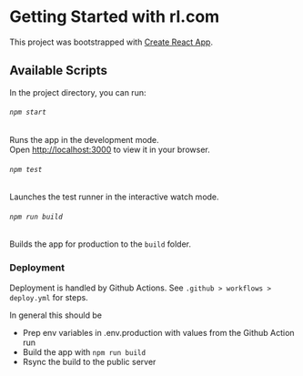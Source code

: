 # Getting Started with rl.com

This project was bootstrapped with [Create React App](https://github.com/facebook/create-react-app).

## Available Scripts

In the project directory, you can run:

###### `npm start`

Runs the app in the development mode.\
Open [http://localhost:3000](http://localhost:3000) to view it in your browser.

###### `npm test`

Launches the test runner in the interactive watch mode.

###### `npm run build`

Builds the app for production to the `build` folder.

### Deployment

Deployment is handled by Github Actions. See `.github > workflows > deploy.yml` for steps.

In general this should be

- Prep env variables in .env.production with values from the Github Action run
- Build the app with `npm run build`
- Rsync the build to the public server
